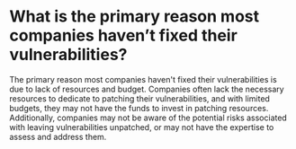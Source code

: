 # What is the primary reason most companies haven’t fixed their vulnerabilities?

The primary reason most companies haven't fixed their vulnerabilities is due to lack of resources and budget. Companies often lack the necessary resources to dedicate to patching their vulnerabilities, and with limited budgets, they may not have the funds to invest in patching resources. Additionally, companies may not be aware of the potential risks associated with leaving vulnerabilities unpatched, or may not have the expertise to assess and address them.
